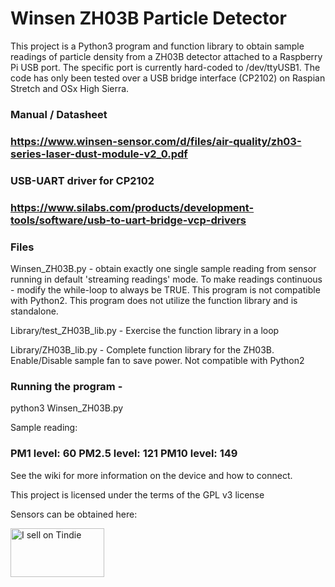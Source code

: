 # Winsen ZH03B Particle Detector 


This project is a Python3 program and function library to obtain sample readings of particle density from a ZH03B detector attached to a Raspberry Pi USB port.  The specific port is currently hard-coded to /dev/ttyUSB1. The code has only been tested over a USB bridge interface (CP2102) on Raspian Stretch and OSx High Sierra.   

### Manual / Datasheet 
### https://www.winsen-sensor.com/d/files/air-quality/zh03-series-laser-dust-module-v2_0.pdf

### USB-UART driver for CP2102
### https://www.silabs.com/products/development-tools/software/usb-to-uart-bridge-vcp-drivers

### Files

Winsen_ZH03B.py - obtain exactly one single sample reading from sensor running in default 'streaming readings' mode. 
                  To make readings continuous -  modify the while-loop to always be TRUE. This program is not compatible with 
                  Python2. This program does not utilize the function library and is standalone.
                  
Library/test_ZH03B_lib.py - Exercise the function library in a loop

Library/ZH03B_lib.py  - Complete function library for the ZH03B. Enable/Disable sample fan to save power. Not compatible with Python2
       
 ### Running the program -
 <prompt> python3 Winsen_ZH03B.py

Sample reading:

###   PM1 level:  60 PM2.5 level:  121 PM10 level:  149


See the wiki for more information on the device and how to connect.

This project is licensed under the terms of the GPL v3 license

Sensors can be obtained here:

<a href="https://www.tindie.com/stores/CarbonCycle/?ref=offsite_badges&utm_source=sellers_CarbonCycle&utm_medium=badges&utm_campaign=badge_medium"><img src="https://d2ss6ovg47m0r5.cloudfront.net/badges/tindie-mediums.png" alt="I sell on Tindie" width="150" height="78"></a>
